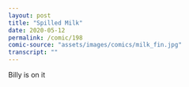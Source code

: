 ```yaml
---
layout: post
title: "Spilled Milk"
date: 2020-05-12
permalink: /comic/198
comic-source: "assets/images/comics/milk_fin.jpg"
transcript: ""
---
```


Billy is on it
